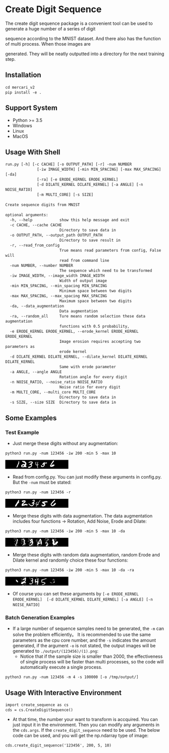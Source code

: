 # **Create Digit Sequence**

The create digit sequence package is a convenient tool can be used to generate a huge number of a series of digit 

sequence according to the MNIST dataset. And there also has the function of multi process. When those images are 

generated. They will be neatly outputted into a directory for the next training step.

## **Installation**
```
cd mercari_v2
pip install -e .
```
## **Support System**
- Python >= 3.5
- Windows
- Linux
- MacOS

## **Usage With Shell**
```
run.py [-h] [-c CACHE] [-o OUTPUT_PATH] [-r] -num NUMBER
              [-iw IMAGE_WIDTH] [-min MIN_SPACING] [-max MAX_SPACING] [-da]
              [-ra] [-e ERODE_KERNEL ERODE_KERNEL]
              [-d DILATE_KERNEL DILATE_KERNEL] [-a ANGLE] [-n NOISE_RATIO]
              [-m MULTI_CORE] [-s SIZE]

Create sequence digits from MNIST

optional arguments:
  -h, --help            show this help message and exit
  -c CACHE, --cache CACHE
                        Directory to save data in
  -o OUTPUT_PATH, --output_path OUTPUT_PATH
                        Directory to save result in
  -r, --read_from_config
                        True means read parameters from config, False will
                        read from command line
  -num NUMBER, --number NUMBER
                        The sequence which need to be transformed
  -iw IMAGE_WIDTH, --image_width IMAGE_WIDTH
                        Width of output image
  -min MIN_SPACING, --min_spacing MIN_SPACING
                        Minimum space between two digits
  -max MAX_SPACING, --max_spacing MAX_SPACING
                        Maximum space between two digits
  -da, --data_augmentation
                        Data augmentation
  -ra, --random_all     Ture means random selection these data augmentation
                        functions with 0.5 probability,
  -e ERODE_KERNEL ERODE_KERNEL, --erode_kernel ERODE_KERNEL ERODE_KERNEL
                        Image erosion requires accepting two parameters as
                        erode kernel
  -d DILATE_KERNEL DILATE_KERNEL, --dilate_kernel DILATE_KERNEL DILATE_KERNEL
                        Same with erode parameter
  -a ANGLE, --angle ANGLE
                        Rotation angle for every digit
  -n NOISE_RATIO, --noise_ratio NOISE_RATIO
                        Noise ratio for every digit
  -m MULTI_CORE, --multi_core MULTI_CORE
                        Directory to save data in
  -s SIZE, --size SIZE  Directory to save data in
```  

## **Some Examples**

### **Test Example**
- Just merge these digits without any augmentation:
```
python3 run.py -num 123456 -iw 200 -min 5 -max 10
```
![example1](create_sequence/example/123456/1.jpg)
- Read from config.py. You can just modify these arguments in config.py. But the `-num` must be stated:
```
python3 run.py -num 123456 -r
```
![example2](create_sequence/example/123456/2.jpg)
- Merge these digits with data augmentation. The data augmentation includes four functions -\>
    Rotation, Add Noise, Erode and Dilate:
```
python3 run.py -num 123456 -iw 200 -min 5 -max 10 -da
```
![example3](create_sequence/example/123456/3.jpg)
- Merge these digits with random data augmentation, random Erode and Dilate kernel and randomly
    choice these four functions:
```
python3 run.py -num 123456 -iw 200 -min 5 -max 10 -da -ra
```
![example4](create_sequence/example/123456/4.jpg)
- Of course you can set these arguments by `[-e ERODE_KERNEL ERODE_KERNEL] 
   [-d DILATE_KERNEL DILATE_KERNEL] [-a ANGLE] [-n NOISE_RATIO]`
   
### **Batch Generation Examples**
- If a large number of sequence samples need to be generated, the `-m` can solve the problem efficiently。
It is recommended to use the same parameters as the cpu core number, and the `-s` indicates the amount generated,
if the argument `-o` is not stated, the output images will be generated to `./output/(123456)/(1).png`:
   - Notice that if the sample size is smaller than 2000, the effectiveness of single process will be faster than multi
   processes, so the code will automatically execute a single process.
```
python3 run.py -num 123456 -m 4 -s 100000 [-o /tmp/output/]
```


## **Usage With Interactive Environment**
```
import create_sequence as cs
cds = cs.CreateDigitSequence()
```
- At that time, the number your want to transform is accquired. You can just input it in the environment.
Then you can modify any arguments in the `cds.args`. If the `create_digit_sequence` need to be used. The below code can
be used, and you will get the np.ndarray type of image:
```
cds.create_digit_sequence('123456', 200, 5, 10)
```
